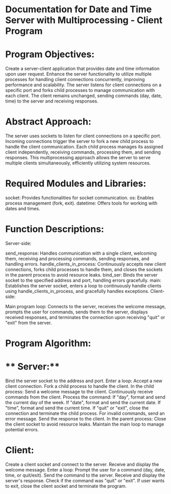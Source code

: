 
# Documentation for Date and Time Server with Multiprocessing - Client Program
# Program Objectives:

Create a server-client application that provides date and time information upon user request.
Enhance the server functionality to utilize multiple processes for handling client connections concurrently, improving performance and scalability.
The server listens for client connections on a specific port and forks child processes to manage communication with each client.
The client remains unchanged, sending commands (day, date, time) to the server and receiving responses.
# Abstract Approach:

The server uses sockets to listen for client connections on a specific port.
Incoming connections trigger the server to fork a new child process to handle the client communication.
Each child process manages its assigned client independently, receiving commands, processing them, and sending responses.
This multiprocessing approach allows the server to serve multiple clients simultaneously, efficiently utilizing system resources.
# Required Modules and Libraries:

socket: Provides functionalities for socket communication.
os: Enables process management (fork, exit).
datetime: Offers tools for working with dates and times.
# Function Descriptions:

Server-side:

send_response: Handles communication with a single client, welcoming them, receiving and processing commands, sending responses, and handling errors.
handle_clients_in_process: Continuously accepts new client connections, forks child processes to handle them, and closes the sockets in the parent process to avoid resource leaks.
bind_ser: Binds the server socket to the specified address and port, handling errors gracefully.
main: Establishes the server socket, enters a loop to continuously handle clients using handle_clients_in_process, and gracefully handles exceptions.
Client-side:

Main program loop: Connects to the server, receives the welcome message, prompts the user for commands, sends them to the server, displays received responses, and terminates the connection upon receiving "quit" or "exit" from the server.
# Program Algorithm:
#  __** Server:**__

Bind the server socket to the address and port.
Enter a loop:
Accept a new client connection.
Fork a child process to handle the client.
In the child process:
Send a welcome message to the client.
Continuously receive commands from the client.
Process the command:
If "day", format and send the current day of the week.
If "date", format and send the current date.
If "time", format and send the current time.
If "quit" or "exit", close the connection and terminate the child process.
For invalid commands, send an error message.
Send the response to the client.
In the parent process:
Close the client socket to avoid resource leaks.
Maintain the main loop to manage potential errors.
#    Client:

Create a client socket and connect to the server.
Receive and display the welcome message.
Enter a loop:
Prompt the user for a command (day, date, time, or quit/exit).
Send the command to the server.
Receive and display the server's response.
Check if the command was "quit" or "exit".
If user wants to exit, close the client socket and terminate the program.
